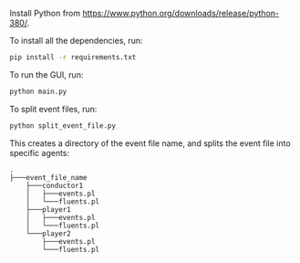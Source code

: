 Install Python from https://www.python.org/downloads/release/python-380/.

To install all the dependencies, run:
```bash
pip install -r requirements.txt
```
    

To run the GUI, run:
```bash
python main.py
```

To split event files, run:
```bash
python split_event_file.py
```
This creates a directory of the event file name, and splits the event file into specific agents:

```
.
├───event_file_name
    ├───conductor1
    │   ├───events.pl
    │   └───fluents.pl
    ├───player1
    │   ├───events.pl
    │   └───fluents.pl
    └───player2
        ├───events.pl
        └───fluents.pl
```
